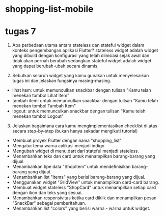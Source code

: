 # shopping-list-mobile

# tugas 7

1. Apa perbedaan utama antara stateless dan stateful widget dalam konteks pengembangan aplikasi Flutter?
stateless widget adalah widget yang dibuild dengan konfigurasi yang telah diinisiasi sejak awal dan tidak akan pernah berubah sedangkan stateful widget adalah widget yang dapat berubah-ubah secara dinamis.

2. Sebutkan seluruh widget yang kamu gunakan untuk menyelesaikan tugas ini dan jelaskan fungsinya masing-masing.
- lihat item: untuk memunculkan snackbar dengan tulisan "Kamu telah menekan tombol Lihat Item"
- tambah item: untuk memunculkan snackbar dengan tulisan "Kamu telah menekan tombol Tambah Item"
- logout: untuk memunculkan snackbar dengan tulisan "Kamu telah menekan tombol Logout"

3. Jelaskan bagaimana cara kamu mengimplementasikan checklist di atas secara step-by-step (bukan hanya sekadar mengikuti tutorial)
- Membuat proyek Flutter dengan nama "shopping_list"
- Mengatur tema warna aplikasi menjadi indigo.
- Mengubah widget di menu.dart dari stateful menjadi stateless.
- Menambahkan teks dan card untuk menampilkan barang-barang yang dijual.
- Menambahkan tipe data "ShopItem" untuk mendefinisikan barang-barang yang dijual.
- Menambahkan list "items" yang berisi barang-barang yang dijual.
- Menggunakan widget "GridView" untuk menampilkan card-card barang.
- Membuat widget stateless "ShopCard" untuk menampilkan setiap card dengan ikon dan teks yang sesuai.
- Menambahkan responsivitas ketika card diklik dan menampilkan pesan "SnackBar" sebagai pemberitahuan.
- Menambahkan list "colors" yang berisi warna - warna untuk widget.
